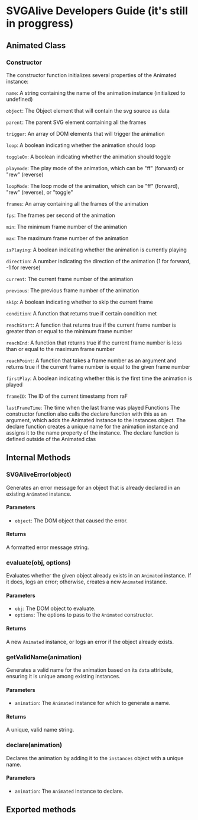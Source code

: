 
# SVGAlive Developers Guide (it's still in proggress)

## Animated Class

### Constructor

The constructor function initializes several properties of the Animated instance:

`name`: A string containing the name of the animation instance (initialized to undefined)

`object`: The Object element that will contain the svg source as data

`parent`: The parent SVG element containing all the frames

`trigger`: An array of DOM elements that will trigger the animation

`loop`: A boolean indicating whether the animation should loop

`toggleOn`: A boolean indicating whether the animation should toggle

`playmode`: The play mode of the animation, which can be "ff" (forward) or "rew" (reverse)

`loopMode`: The loop mode of the animation, which can be "ff" (forward), "rew" (reverse), or "toggle"

`frames`: An array containing all the frames of the animation

`fps`: The frames per second of the animation

`min`: The minimum frame number of the animation

`max`: The maximum frame number of the animation

`isPlaying`: A boolean indicating whether the animation is currently playing

`direction`: A number indicating the direction of the animation (1 for forward, -1 for reverse)

`current`: The current frame number of the animation

`previous`: The previous frame number of the animation

`skip`: A boolean indicating whether to skip the current frame

`condition`: A function that returns true if certain condition met

`reachStart`: A function that returns true if the current frame number is greater than or equal to the minimum frame number

`reachEnd`: A function that returns true if the current frame number is less than or equal to the maximum frame number

`reachPoint`: A function that takes a frame number as an argument and returns true if the current frame number is equal to the given frame number

`firstPlay`: A boolean indicating whether this is the first time the animation is played

`frameID`: The ID of the current timestamp from raF

`lastFrameTime`: The time when the last frame was played
Functions
The constructor function also calls the declare function with this as an argument, which adds the Animated instance to the instances object. The declare function creates a unique name for the animation instance and assigns it to the name property of the instance. The declare function is defined outside of the Animated clas

## Internal Methods

### SVGAliveError(object)

Generates an error message for an object that is already declared in an existing `Animated` instance.

#### Parameters

- `object`: The DOM object that caused the error.

#### Returns

A formatted error message string.

### evaluate(obj, options)

Evaluates whether the given object already exists in an `Animated` instance. If it does, logs an error; otherwise, creates a new `Animated` instance.

#### Parameters

- `obj`: The DOM object to evaluate.
- `options`: The options to pass to the `Animated` constructor.

#### Returns

A new `Animated` instance, or logs an error if the object already exists.

### getValidName(animation)

Generates a valid name for the animation based on its `data` attribute, ensuring it is unique among existing instances.

#### Parameters

- `animation`: The `Animated` instance for which to generate a name.

#### Returns

A unique, valid name string.

### declare(animation)

Declares the animation by adding it to the `instances` object with a unique name.

#### Parameters

- `animation`: The `Animated` instance to declare.

## Exported methods
